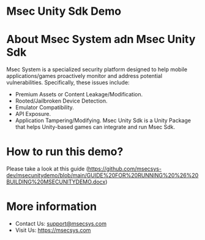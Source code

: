 # Msec Unity Sdk Demo
# About Msec System adn Msec Unity Sdk
Msec System is a specialized security platform designed to help mobile applications/games proactively monitor and address potential vulnerabilities. Specifically, these issues include:
- Premium Assets or Content Leakage/Modification.
- Rooted/Jailbroken Device Detection.
- Emulator Compatibility.
- API Exposure.
- Application Tampering/Modifying.
Msec Unity Sdk is a Unity Package that helps Unity-based games can integrate and run Msec Sdk.
# How to run this demo?
Please take a look at this guide (https://github.com/msecsys-dev/msecunitydemo/blob/main/GUIDE%20FOR%20RUNNING%20%26%20BUILDING%20MSECUNITYDEMO.docx) 
# More information
- Contact Us: support@msecsys.com
- Visit Us: https://msecsys.com
